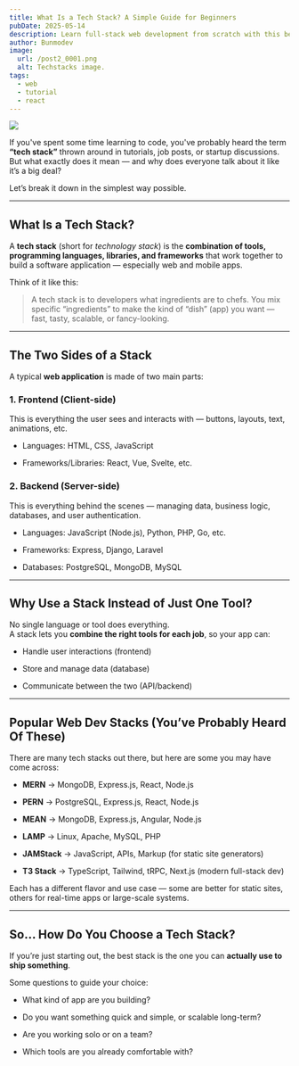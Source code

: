 ```yaml
---
title: What Is a Tech Stack? A Simple Guide for Beginners
pubDate: 2025-05-14
description: Learn full-stack web development from scratch with this beginner-friendly tutorial series. We’ll explore the MERN and PERN stacks step by step — covering frontend, backend, databases, and deployment.
author: Bunmodev
image:
  url: /post2_0001.png
  alt: Techstacks image.
tags:
  - web
  - tutorial
  - react
---
```

![](/post2_0001.png)

If you've spent some time learning to code, you've probably heard the term **“tech stack”** thrown around in tutorials, job posts, or startup discussions. But what exactly does it mean — and why does everyone talk about it like it’s a big deal?

Let’s break it down in the simplest way possible.

---
## What Is a Tech Stack?

A **tech stack** (short for _technology stack_) is the **combination of tools, programming languages, libraries, and frameworks** that work together to build a software application — especially web and mobile apps.

Think of it like this:

> A tech stack is to developers what ingredients are to chefs. You mix specific “ingredients” to make the kind of “dish” (app) you want — fast, tasty, scalable, or fancy-looking.

---

## The Two Sides of a Stack

A typical **web application** is made of two main parts:

### 1. **Frontend (Client-side)**

This is everything the user sees and interacts with — buttons, layouts, text, animations, etc.

- Languages: HTML, CSS, JavaScript
    
- Frameworks/Libraries: React, Vue, Svelte, etc.
    

### 2. **Backend (Server-side)**

This is everything behind the scenes — managing data, business logic, databases, and user authentication.

- Languages: JavaScript (Node.js), Python, PHP, Go, etc.
    
- Frameworks: Express, Django, Laravel
    
- Databases: PostgreSQL, MongoDB, MySQL
    

---

## Why Use a Stack Instead of Just One Tool?

No single language or tool does everything.  
A stack lets you **combine the right tools for each job**, so your app can:

- Handle user interactions (frontend)
    
- Store and manage data (database)
    
- Communicate between the two (API/backend)
    

---

## Popular Web Dev Stacks (You’ve Probably Heard Of These)

There are many tech stacks out there, but here are some you may have come across:

- **MERN** → MongoDB, Express.js, React, Node.js
    
- **PERN** → PostgreSQL, Express.js, React, Node.js
    
- **MEAN** → MongoDB, Express.js, Angular, Node.js
    
- **LAMP** → Linux, Apache, MySQL, PHP
    
- **JAMStack** → JavaScript, APIs, Markup (for static site generators)
    
- **T3 Stack** → TypeScript, Tailwind, tRPC, Next.js (modern full-stack dev)
    

Each has a different flavor and use case — some are better for static sites, others for real-time apps or large-scale systems.

---

## So… How Do You Choose a Tech Stack?

If you’re just starting out, the best stack is the one you can **actually use to ship something**.

Some questions to guide your choice:

- What kind of app are you building?
    
- Do you want something quick and simple, or scalable long-term?
    
- Are you working solo or on a team?
    
- Which tools are you already comfortable with?